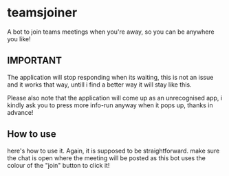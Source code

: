 # teamsjoiner
A bot to join teams meetings when you're away, so you can be anywhere you like!

## IMPORTANT
The application will stop responding when its waiting, this is not an issue and it works that way, untill i find a better way it will stay like this.

Please also note that the application will come up as an unrecognised app, i kindly ask you to press more info-run anyway when it pops up, thanks in advance!

## How to use
here's how to use it. Again, it is supposed to be straightforward. make sure the chat is open where the meeting will be posted as this bot uses the colour of the "join" button to click it!

